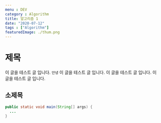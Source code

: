 ```yaml
---
menu : DEV
category : Algorithm
title: 알고리즘 1
date: "2020-07-12"
tags : ["Algorithm"]
featuredImage: ./thum.png
---
```


# 제목
이 글을 테스트 글 입니다.  ```안녕```
이 글을 테스트 글 입니다. 
이 글을 테스트 글 입니다. 
이 글을 테스트 글 입니다. 

## 소제목
```java
public static void main(String[] args) {
  ...
}
```